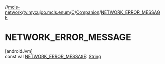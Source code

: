 //[mcls-network](../../../../index.md)/[tv.mycujoo.mcls.enum](../../index.md)/[C](../index.md)/[Companion](index.md)/[NETWORK_ERROR_MESSAGE](-n-e-t-w-o-r-k_-e-r-r-o-r_-m-e-s-s-a-g-e.md)

# NETWORK_ERROR_MESSAGE

[androidJvm]\
const val [NETWORK_ERROR_MESSAGE](-n-e-t-w-o-r-k_-e-r-r-o-r_-m-e-s-s-a-g-e.md): [String](https://kotlinlang.org/api/latest/jvm/stdlib/kotlin/-string/index.html)

